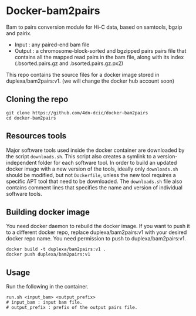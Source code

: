 # Docker-bam2pairs


Bam to pairs conversion module for Hi-C data, based on samtools, bgzip and pairix.
* Input : any paired-end bam file
* Output : a chromosome-block-sorted and bgzipped pairs pairs file that contains all the mapped read pairs in the bam file, along with its index (.bsorted.pairs.gz and .bsorted.pairs.gz.px2)

This repo contains the source files for a docker image stored in duplexa/bam2pairs:v1. (we will change the docker hub account soon)


## Cloning the repo
```
git clone https://github.com/4dn-dcic/docker-bam2pairs
cd docker-bam2pairs
```

## Resources tools
Major software tools used inside the docker container are downloaded by the script `downloads.sh`. This script also creates a symlink to a version-independent folder for each software tool. In order to build an updated docker image with a new version of the tools, ideally only `downloads.sh` should be modified, but not `Dockerfile`, unless the new tool requires a specific APT tool that need to be downloaded. 
The `downloads.sh` file also contains comment lines that specifies the name and version of individual software tools.


## Building docker image
You need docker daemon to rebuild the docker image. If you want to push it to a different docker repo, replace duplexa/bam2pairs:v1 with your desired docker repo name. You need permission to push to duplexa/bam2pairs:v1.
```
docker build -t duplexa/bam2pairs:v1 .
docker push duplexa/bam2pairs:v1
```

## Usage
Run the following in the container.
```
run.sh <input_bam> <output_prefix>
# input_bam : input bam file.
# output_prefix : prefix of the output pairs file.
```

